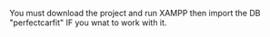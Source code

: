 You must download the project and run XAMPP then import the DB "perfectcarfit" IF you wnat to work with it.
